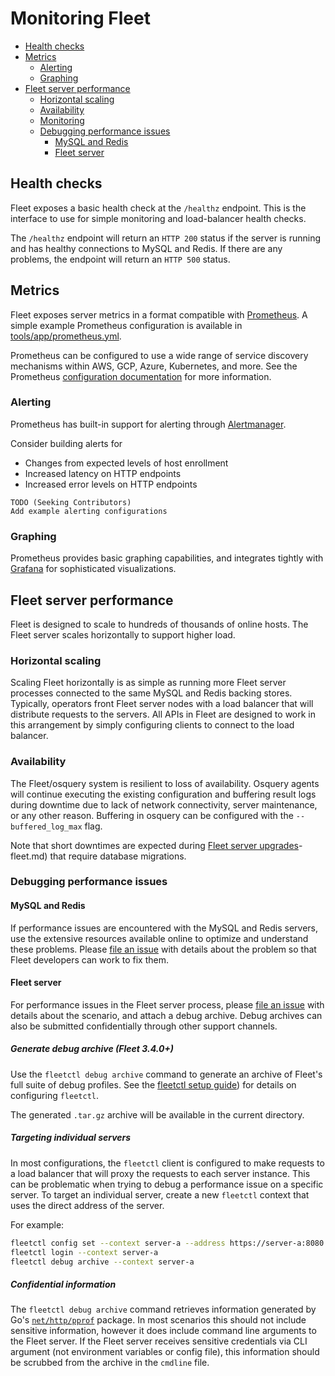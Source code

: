 # Monitoring Fleet
- [Health checks](#health-checks)
- [Metrics](#metrics)
  - [Alerting](#alerting)
  - [Graphing](#graphing)
- [Fleet server performance](#fleet-server-performance)
  - [Horizontal scaling](#horizontal-scaling)
  - [Availability](#availability)
  - [Monitoring](#monitoring)
  - [Debugging performance issues](#debugging-performance-issues)
    - [MySQL and Redis](#mysql-and-redis)
    - [Fleet server](#fleet-server)

## Health checks

Fleet exposes a basic health check at the `/healthz` endpoint. This is the interface to use for simple monitoring and load-balancer health checks.

The `/healthz` endpoint will return an `HTTP 200` status if the server is running and has healthy connections to MySQL and Redis. If there are any problems, the endpoint will return an `HTTP 500` status.

## Metrics

Fleet exposes server metrics in a format compatible with [Prometheus](https://prometheus.io/). A simple example Prometheus configuration is available in [tools/app/prometheus.yml](https://github.com/fleetdm/fleet/blob/194ad5963b0d55bdf976aa93f3de6cabd590c97a/tools/app/prometheus.yml).

Prometheus can be configured to use a wide range of service discovery mechanisms within AWS, GCP, Azure, Kubernetes, and more. See the Prometheus [configuration documentation](https://prometheus.io/docs/prometheus/latest/configuration/configuration/) for more information.

### Alerting

Prometheus has built-in support for alerting through [Alertmanager](https://prometheus.io/docs/alerting/latest/overview/).

Consider building alerts for

- Changes from expected levels of host enrollment
- Increased latency on HTTP endpoints
- Increased error levels on HTTP endpoints

```
TODO (Seeking Contributors)
Add example alerting configurations
```

### Graphing

Prometheus provides basic graphing capabilities, and integrates tightly with [Grafana](https://prometheus.io/docs/visualization/grafana/) for sophisticated visualizations.

## Fleet server performance

Fleet is designed to scale to hundreds of thousands of online hosts. The Fleet server scales horizontally to support higher load.

### Horizontal scaling

Scaling Fleet horizontally is as simple as running more Fleet server processes connected to the same MySQL and Redis backing stores. Typically, operators front Fleet server nodes with a load balancer that will distribute requests to the servers. All APIs in Fleet are designed to work in this arrangement by simply configuring clients to connect to the load balancer.

### Availability

The Fleet/osquery system is resilient to loss of availability. Osquery agents will continue executing the existing configuration and buffering result logs during downtime due to lack of network connectivity, server maintenance, or any other reason. Buffering in osquery can be configured with the `--buffered_log_max` flag.

Note that short downtimes are expected during [Fleet server upgrades](./08-Updating-Fleet.md)-fleet.md) that require database migrations.

### Debugging performance issues

#### MySQL and Redis

If performance issues are encountered with the MySQL and Redis servers, use the extensive resources available online to optimize and understand these problems. Please [file an issue](https://github.com/fleetdm/fleet/issues/new/choose) with details about the problem so that Fleet developers can work to fix them.

#### Fleet server

For performance issues in the Fleet server process, please [file an issue](https://github.com/fleetdm/fleet/issues/new/choose) with details about the scenario, and attach a debug archive. Debug archives can also be submitted confidentially through other support channels.

##### Generate debug archive (Fleet 3.4.0+)

Use the `fleetctl debug archive` command to generate an archive of Fleet's full suite of debug profiles. See the [fleetctl setup guide](./02-fleetctl-CLI.md)) for details on configuring `fleetctl`.

The generated `.tar.gz` archive will be available in the current directory.

##### Targeting individual servers

In most configurations, the `fleetctl` client is configured to make requests to a load balancer that will proxy the requests to each server instance. This can be problematic when trying to debug a performance issue on a specific server. To target an individual server, create a new `fleetctl` context that uses the direct address of the server.

For example:

```sh
fleetctl config set --context server-a --address https://server-a:8080
fleetctl login --context server-a
fleetctl debug archive --context server-a
```

##### Confidential information

The `fleetctl debug archive` command retrieves information generated by Go's [`net/http/pprof`](https://golang.org/pkg/net/http/pprof/) package. In most scenarios this should not include sensitive information, however it does include command line arguments to the Fleet server. If the Fleet server receives sensitive credentials via CLI argument (not environment variables or config file), this information should be scrubbed from the archive in the `cmdline` file.
